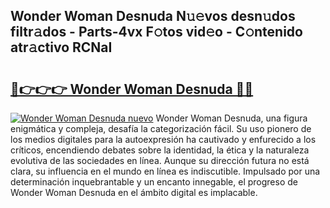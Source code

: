 ## Wonder Woman Desnuda N𝚞𝚎vos desn𝚞dos filtr𝚊dos - Parts-4vx F𝚘tos vid𝚎o - C𝚘ntenido atr𝚊ctivo RCNaI

# <h2><a href="http://mbdwwmw.tromn.icu/?c=Wonder+Woman+Desnuda">🔗👉👉👉 Wonder Woman Desnuda 🔗🔗</a></h2>

[![Wonder Woman Desnuda nuevo](https://i.imgur.com/pEAQMta.gif)](http://mbdwwmw.tromn.icu/?c=Wonder+Woman+Desnuda)
Wonder Woman Desnuda, una figura enigmática y compleja, desafía la categorización fácil. Su uso pionero de los medios digitales para la autoexpresión ha cautivado y enfurecido a los críticos, encendiendo debates sobre la identidad, la ética y la naturaleza evolutiva de las sociedades en línea. Aunque su dirección futura no está clara, su influencia en el mundo en línea es indiscutible. Impulsado por una determinación inquebrantable y un encanto innegable, el progreso de Wonder Woman Desnuda en el ámbito digital es implacable.
